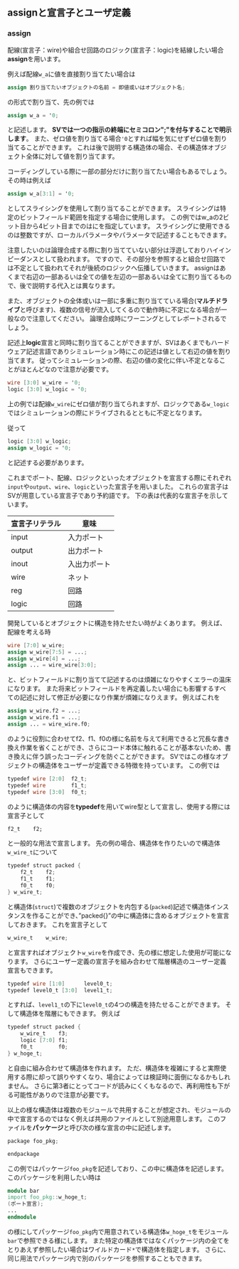 ## assignと宣言子とユーザ定義

### assign
配線(宣言子：wire)や組合せ回路のロジック(宣言子：logic)を結線したい場合**assign**を用います。

例えば配線```w_a```に値を直接割り当てたい場合は

```verilog
assign 割り当てたいオブジェクトの名前 = 即値或いはオブジェクト名;
```

の形式で割り当て、先の例では

```verilog
assign w_a = '0;
```

と記述します。
**SVでは一つの指示の終端にセミコロン";"を付与することで明示します**。
また、ゼロ値を割り当てる場合```'0```とすれば幅を気にせずゼロ値を割り当てることができます。
これは後で説明する構造体の場合、その構造体オブジェクト全体に対して値を割り当てます。

コーディングしている際に一部の部分だけに割り当てたい場合もあるでしょう。
その時は例えば

```verilog
assign w_a[3:1] = '0;
```

としてスライシングを使用して割り当てることができます。
スライシングは特定のビットフィールド範囲を指定する場合に使用します。
この例ではw_aの2ビット目から4ビット目までのはにを指定しています。
スライシングに使用できるのは整数ですが、ローカルパラメータやパラメータで記述することもできます。


注意したいのは論理合成する際に割り当てていない部分は浮遊しておりハイインピーダンスとして扱われます。
ですので、その部分を参照すると組合せ回路では不定として扱われてそれが後続のロジックへ伝播していきます。
assignはあくまで右辺の一部あるいは全ての値を左辺の一部あるいは全てに割り当てるもので、後で説明する代入とは異なります。

また、オブジェクトの全体或いは一部に多重に割り当てている場合(**マルチドライブ**と呼びます)、複数の信号が流入してくるので動作時に不定になる場合が一般なので注意してください。
論理合成時にワーニングとしてレポートされるでしょう。

記述上**logic**宣言と同時に割り当てることができますが、SVはあくまでもハードウェア記述言語でありシミュレーション時にこの記述は値として右辺の値を割り当てます。
従ってシミュレーションの際、右辺の値の変化に伴い不定となることがほとんどなので注意が必要です。

```verilog
wire [3:0] w_wire = '0;
logic [3:0] w_logic = '0;
```

上の例では配線```w_wire```にゼロ値が割り当てられますが、ロジックである```w_logic```ではシミュレーションの際にドライブされるとともに不定となります。

従って

```verilog
logic [3:0] w_logic;
assign w_logic = '0;
```

と記述する必要があります。

これまでポート、配線、ロジックといったオブジェクトを宣言する際にそれぞれ```input```や```output```、```wire```、```logic```といった宣言子を用いました。
これらの宣言子はSVが用意している宣言子であり予約語です。
下の表は代表的な宣言子を示しています。


|宣言子リテラル|意味|
|--------------|----|
| input        | 入力ポート   |
| output       | 出力ポート   |
| inout        | 入出力ポート |
| wire         | ネット       |
| reg          | 回路         |
| logic        | 回路         |


開発しているとオブジェクトに構造を持たせたい時がよくあります。
例えば、配線を考える時

```verilog
wire [7:0] w_wire;
assign w_wire[7:5] = ...;
assign w_wire[4] = ...;
assign ... = wire_wire[3:0];
```

と、ビットフィールドに割り当てて記述するのは煩雑になりやすくエラーの温床になります。
また将来ビットフィールドを再定義したい場合にも影響するすべての記述に対して修正が必要になり作業が煩雑になりえます。
例えばこれを

```verilog
assign w_wire.f2 = ...;
assign w_wire.f1 = ...;
assign ... = wire_wire.f0;
```

のように役割に合わせてf2、f1、f0の様に名前を与えて利用できると冗長な書き換え作業を省くことができ、さらにコード本体に触れることが基本ないため、書き換えに伴う誤ったコーディングを防ぐことができます。
SVではこの様なオブジェクトの構造体をユーザーが定義できる特徴を持っています。
この例では

```verilog
typedef wire [2:0]  f2_t;
typedef wire        f1_t;
typedef wire [3:0]  f0_t;
```

のように構造体の内容を**typedef**を用いてwire型として宣言し、使用する際には宣言子として

```systemverilog
f2_t    f2;
```

と一般的な用法で宣言します。
先の例の場合、構造体を作りたいので構造体```w_wire_t```について

```verilog
typedef struct packed {
	f2_t	f2;
	f1_t	f1;
	f0_t    f0;
} w_wire_t;
```

と構造体(```struct```)で複数のオブジェクトを内包する(```packed```)記述で構造体インスタンスを作ることができ、”packed{}”の中に構造体に含めるオブジェクトを宣言しておきます。
これを宣言子として

```verilog
w_wire_t    w_wire;
```

と宣言すればオブジェクト```w_wire```を作成でき、先の様に想定した使用が可能になります。
さらにユーザー定義の宣言子を組み合わせて階層構造のユーザー定義宣言もできます。

```verilog
typedef wire [1:0]      level0_t;
typedef level0_t [3:0]  level1_t;
```

とすれば、```level1_t```の下に```level0_t```の4つの構造を持たせることができます。
そして構造体を階層にもできます。
例えば

```verilog
typedef struct packed {
	w_wire_t    f3;
	logic [7:0]	f1;
	f0_t        f0;
} w_hoge_t;
```

と自由に組み合わせて構造体を作れます。
ただ、構造体を複雑にすると実際使用する際に却って誤りやすくなり、場合によっては検証時に面倒になるかもしれません。
さらに第3者にとってコードが読みにくくもなるので、再利用性も下がる可能性がありので注意が必要です。

以上の様な構造体は複数のモジュールで共用することが想定され、モジュールの中で宣言するのではなく例えば共用のファイルとして別途用意します。
このファイルを**パッケージ**と呼び次の様な宣言の中に記述します。


```verilog
package foo_pkg;

endpackage
```

この例ではパッケージ```foo_pkg```を記述しており、この中に構造体を記述します。
このパッケージを利用したい時は

```verilog
module bar
import foo_pkg::w_hoge_t;
(ポート宣言);
...
endmodule
```

の様にしてパッケージ```foo_pkg```内で用意されている構造体```w_hoge_t```をモジュール```bar```で参照できる様にします。
また特定の構造体ではなくパッケージ内の全てをとりあえず参照したい場合はワイルドカード```*```で構造体を指定します。
さらに、同じ用法でパッケージ内で別のパッケージを参照することもできます。